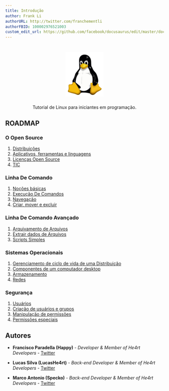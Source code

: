 ```yaml
---
title: Introdução
author: Frank Li
authorURL: http://twitter.com/franchementli
authorFBID: 100002976521003
custom_edit_url: https://github.com/facebook/docusaurus/edit/master/docs/api-doc-markdown.md
---
```


<h1 align="center">
  <img src="../assets/images/linux-para-iniciantes/Tux.svg" alt="Tux" width="120px" />
</h1>

<p align="center">Tutorial de Linux para iniciantes em programação.</p>

## ROADMAP

### O Open Source

1. [Distribuições](/o-open-source/linux-distribuicoes)
2. [Aplicativos, ferramentas e linguagens](/1-O%20Open%20Source/2-Aplicativos.md)
3. [Licenças Open Source](1-O%20Open%20Source/3-Licenças.md)
4. [TIC](/1-O%20Open%20Source/4-TIC.md)

### Linha De Comando

1. [Noções básicas](/2-Linha%20De%20Comando/1-Básico.md)
2. [Execução De Comandos](/2-Linha%20De%20Comando/2-Comandos.md)
3. [Navegação](/2-Linha%20De%20Comando/3-Navegação.md)
4. [Criar, mover e excluir](/2-Linha%20De%20Comando/4-Mover.md)

### Linha De Comando Avançado

1.  [Arquivamento de Arquivos](/3-Linha%20De%20Comando%20Avançado/1-Arquivamento.md)
2.  [Extrair dados de Arquivos](/3-Linha%20De%20Comando%20Avançado/2-Dados.md)
3.  [Scripts Simples](/3-Linha%20De%20Comando%20Avançado/3-ScriptsSimples.md)

### Sistemas Operacionais

1. [Gerenciamento de ciclo de vida de uma Distribuição](/4-Sistemas%20Operacionais/1-CicloDeVida.md)
2. [Componentes de um computador desktop](/4-Sistemas%20Operacionais/2-ComponentesDeUmComputador.md)
3. [Armazenamento](/4-Sistemas%20Operacionais/3-Armazenamento.md)
4. [Redes](/4-Sistemas%20Operacionais/4-Redes.md)

### Segurança

1. [Usuários](/5-Segurança/1-Usuários.md)
2. [Criação de usuários e grupos](/5-Segurança/2-Grupos.md)
3. [Manipulação de permissões](/5-Segurança/3-Manipulação.md)
4. [Permissões especiais](/5-Segurança/4-Permissões.md)

## Autores

- **Francisco Paradella (Happy)** - _Developer & Member of He4rt Developers_ - [Twitter](https://twitter.com/Pr1nceJS)

- **Lucas Silva (LucasHe4rt)** - _Back-end Developer & Member of He4rt Developers_ - [Twitter](https://twitter.com/lucashe4rt)

- **Marco Antonio (Specko)** - _Back-end Developer & Member of He4rt Developers_ - [Twitter](https://twitter.com/lolgamarco2)
